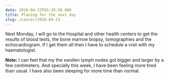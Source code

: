 ```yaml
---
date: 2016-04-23T03:29:58.000
title: Planing for the next day
slug: /cancer/2016-04-23
---
```


Next Monday, I will go to the Hospital and other health centers to get the results of blood tests, the bone marrow biopsy, tomographies and the echocardiogram. If I get them all then I have to schedule a visit with my haematologist.

**Note:** I can feel that my the swollen lymph nodes got bigger and larger by a few centimeters. And specially this week, I have been feeling more tired than usual. I have also been sleeping for more time than normal.
